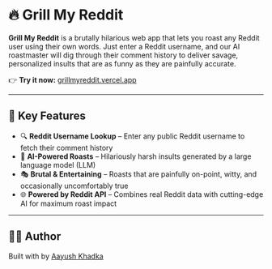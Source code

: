 # 🔥 Grill My Reddit

**Grill My Reddit** is a brutally hilarious web app that lets you roast any Reddit user using their own words. Just enter a Reddit username, and our AI roastmaster will dig through their comment history to deliver savage, personalized insults that are as funny as they are painfully accurate.

👉 **Try it now:** [grillmyreddit.vercel.app](https://grillmyreddit.vercel.app/)

---

## 🚀 Key Features

- 🔍 **Reddit Username Lookup** – Enter any public Reddit username to fetch their comment history  
- 🤖 **AI-Powered Roasts** – Hilariously harsh insults generated by a large language model (LLM)  
- 🎭 **Brutal & Entertaining** – Roasts that are painfully on-point, witty, and occasionally uncomfortably true  
- 🌐 **Powered by Reddit API** – Combines real Reddit data with cutting-edge AI for maximum roast impact

---
## 🧑‍💻 Author

Built with by [Aayush Khadka ](https://github.com/Aayush-khadka)  



